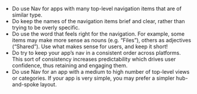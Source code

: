 - Do use Nav for apps with many top-level navigation items that are of similar type.
- Do keep the names of the navigation items brief and clear, rather than trying to be overly specific.
- Do use the word that feels right for the navigation. For example, some items may make more sense as nouns (e.g. “Files”), others as adjectives (“Shared”). Use what makes sense for users, and keep it short!
- Do try to keep your app’s nav in a consistent order across platforms. This sort of consistency increases predictability which drives user confidence, thus retaining and engaging them.
- Do use Nav for an app with a medium to high number of top-level views or categories. If your app is very simple, you may prefer a simpler hub-and-spoke layout.
